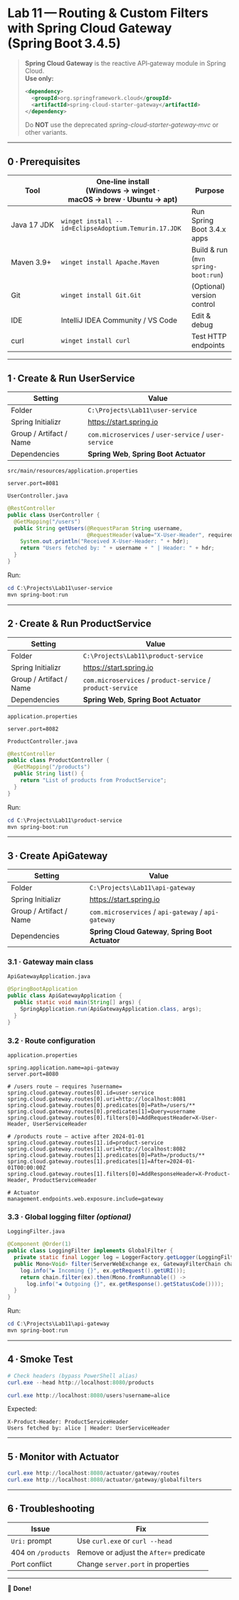 
# **Lab 11 — Routing & Custom Filters with Spring Cloud Gateway (Spring Boot 3.4.5)**

> **Spring Cloud Gateway** is the reactive API‑gateway module in Spring Cloud.  
> **Use only:**  
> ```xml
> <dependency>
>   <groupId>org.springframework.cloud</groupId>
>   <artifactId>spring-cloud-starter-gateway</artifactId>
> </dependency>
> ```  
> Do **NOT** use the deprecated *spring-cloud‑starter‑gateway‑mvc* or other variants.

---

## 0 · Prerequisites

| Tool | One‑line install (Windows → winget · macOS → brew · Ubuntu → apt) | Purpose |
|------|-------------------------------------------------------------------|---------|
| Java 17 JDK | `winget install --id=EclipseAdoptium.Temurin.17.JDK` | Run Spring Boot 3.4.x apps |
| Maven 3.9+ | `winget install Apache.Maven` | Build & run (`mvn spring-boot:run`) |
| Git | `winget install Git.Git` | (Optional) version control |
| IDE | IntelliJ IDEA Community / VS Code | Edit & debug |
| curl | `winget install curl` | Test HTTP endpoints |

---

## 1 · Create & Run **UserService**

| Setting | Value |
|---------|-------|
| Folder | `C:\Projects\Lab11\user-service` |
| Spring Initializr | <https://start.spring.io> |
| Group / Artifact / Name | `com.microservices` / `user-service` / `user-service` |
| Dependencies | **Spring Web**, **Spring Boot Actuator** |

`src/main/resources/application.properties`
```properties
server.port=8081
```

`UserController.java`
```java
@RestController
public class UserController {
  @GetMapping("/users")
  public String getUsers(@RequestParam String username,
                         @RequestHeader(value="X-User-Header", required=false) String hdr) {
    System.out.println("Received X-User-Header: " + hdr);
    return "Users fetched by: " + username + " | Header: " + hdr;
  }
}
```

Run:
```powershell
cd C:\Projects\Lab11\user-service
mvn spring-boot:run
```

---

## 2 · Create & Run **ProductService**

| Setting | Value |
|---------|-------|
| Folder | `C:\Projects\Lab11\product-service` |
| Spring Initializr | <https://start.spring.io> |
| Group / Artifact / Name | `com.microservices` / `product-service` / `product-service` |
| Dependencies | **Spring Web**, **Spring Boot Actuator** |

`application.properties`
```properties
server.port=8082
```

`ProductController.java`
```java
@RestController
public class ProductController {
  @GetMapping("/products")
  public String list() {
    return "List of products from ProductService";
  }
}
```

Run:
```powershell
cd C:\Projects\Lab11\product-service
mvn spring-boot:run
```

---

## 3 · Create **ApiGateway**

| Setting | Value |
|---------|-------|
| Folder | `C:\Projects\Lab11\api-gateway` |
| Spring Initializr | <https://start.spring.io> |
| Group / Artifact / Name | `com.microservices` / `api-gateway` / `api-gateway` |
| Dependencies | **Spring Cloud Gateway**, **Spring Boot Actuator** |

### 3.1 · Gateway main class  
`ApiGatewayApplication.java`
```java
@SpringBootApplication
public class ApiGatewayApplication {
  public static void main(String[] args) {
    SpringApplication.run(ApiGatewayApplication.class, args);
  }
}
```

### 3.2 · Route configuration  
`application.properties`
```properties
spring.application.name=api-gateway
server.port=8080

# /users route – requires ?username=
spring.cloud.gateway.routes[0].id=user-service
spring.cloud.gateway.routes[0].uri=http://localhost:8081
spring.cloud.gateway.routes[0].predicates[0]=Path=/users/**
spring.cloud.gateway.routes[0].predicates[1]=Query=username
spring.cloud.gateway.routes[0].filters[0]=AddRequestHeader=X-User-Header, UserServiceHeader

# /products route – active after 2024‑01‑01
spring.cloud.gateway.routes[1].id=product-service
spring.cloud.gateway.routes[1].uri=http://localhost:8082
spring.cloud.gateway.routes[1].predicates[0]=Path=/products/**
spring.cloud.gateway.routes[1].predicates[1]=After=2024-01-01T00:00:00Z
spring.cloud.gateway.routes[1].filters[0]=AddResponseHeader=X-Product-Header, ProductServiceHeader

# Actuator
management.endpoints.web.exposure.include=gateway
```

### 3.3 · Global logging filter *(optional)*
`LoggingFilter.java`
```java
@Component @Order(1)
public class LoggingFilter implements GlobalFilter {
  private static final Logger log = LoggerFactory.getLogger(LoggingFilter.class);
  public Mono<Void> filter(ServerWebExchange ex, GatewayFilterChain chain) {
    log.info("▶ Incoming {}", ex.getRequest().getURI());
    return chain.filter(ex).then(Mono.fromRunnable(() ->
      log.info("◀ Outgoing {}", ex.getResponse().getStatusCode())));
  }
}
```

Run:
```powershell
cd C:\Projects\Lab11\api-gateway
mvn spring-boot:run
```

---

## 4 · Smoke Test

```powershell
# Check headers (bypass PowerShell alias)
curl.exe --head http://localhost:8080/products

curl.exe http://localhost:8080/users?username=alice
```

Expected:
```
X-Product-Header: ProductServiceHeader
Users fetched by: alice | Header: UserServiceHeader
```

---

## 5 · Monitor with Actuator

```powershell
curl.exe http://localhost:8080/actuator/gateway/routes
curl.exe http://localhost:8080/actuator/gateway/globalfilters
```

---

## 6 · Troubleshooting

| Issue | Fix |
|-------|-----|
| `Uri:` prompt | Use `curl.exe` or `curl --head` |
| 404 on `/products` | Remove or adjust the `After=` predicate |
| Port conflict | Change `server.port` in properties |

---

🎉 **Done!**
